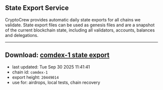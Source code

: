 ## State Export Service
CryptoCrew provides automatic daily state exports for all chains we validate. State export files can be used as genesis files and are a snapshot of the current blockchain state, including all validators, accounts, balances and delegations.

---
**Download: [comdex-1 state export](https://dl-eu2.ccvalidators.com/SERVICE/comdex/comdex-1_export_20449014.json)**
---

- last updated: Tue Sep 30 2025 11:41:41
- chain id: `comdex-1`
- export height: `20449014`
- use for: airdrops, local tests, chain recovery

